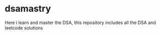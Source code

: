 # dsamastry
Here i learn and master the DSA,  this repository includes all the DSA and leetcode solutions
